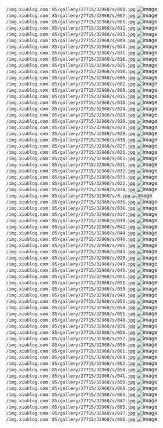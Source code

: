 `/img.xiublog.com：85/gallery/27715/32960/s/004.jpg`
![image](/img.xiublog.com：85/gallery/27715/32960/s/004.jpg)`/img.xiublog.com：85/gallery/27715/32960/s/007.jpg`
![image](/img.xiublog.com：85/gallery/27715/32960/s/007.jpg)`/img.xiublog.com：85/gallery/27715/32960/s/005.jpg`
![image](/img.xiublog.com：85/gallery/27715/32960/s/005.jpg)`/img.xiublog.com：85/gallery/27715/32960/s/012.jpg`
![image](/img.xiublog.com：85/gallery/27715/32960/s/012.jpg)`/img.xiublog.com：85/gallery/27715/32960/s/013.jpg`
![image](/img.xiublog.com：85/gallery/27715/32960/s/013.jpg)`/img.xiublog.com：85/gallery/27715/32960/s/009.jpg`
![image](/img.xiublog.com：85/gallery/27715/32960/s/009.jpg)`/img.xiublog.com：85/gallery/27715/32960/s/014.jpg`
![image](/img.xiublog.com：85/gallery/27715/32960/s/014.jpg)`/img.xiublog.com：85/gallery/27715/32960/s/011.jpg`
![image](/img.xiublog.com：85/gallery/27715/32960/s/011.jpg)`/img.xiublog.com：85/gallery/27715/32960/s/016.jpg`
![image](/img.xiublog.com：85/gallery/27715/32960/s/016.jpg)`/img.xiublog.com：85/gallery/27715/32960/s/021.jpg`
![image](/img.xiublog.com：85/gallery/27715/32960/s/021.jpg)`/img.xiublog.com：85/gallery/27715/32960/s/010.jpg`
![image](/img.xiublog.com：85/gallery/27715/32960/s/010.jpg)`/img.xiublog.com：85/gallery/27715/32960/s/006.jpg`
![image](/img.xiublog.com：85/gallery/27715/32960/s/006.jpg)`/img.xiublog.com：85/gallery/27715/32960/s/002.jpg`
![image](/img.xiublog.com：85/gallery/27715/32960/s/002.jpg)`/img.xiublog.com：85/gallery/27715/32960/s/008.jpg`
![image](/img.xiublog.com：85/gallery/27715/32960/s/008.jpg)`/img.xiublog.com：85/gallery/27715/32960/s/015.jpg`
![image](/img.xiublog.com：85/gallery/27715/32960/s/015.jpg)`/img.xiublog.com：85/gallery/27715/32960/s/018.jpg`
![image](/img.xiublog.com：85/gallery/27715/32960/s/018.jpg)`/img.xiublog.com：85/gallery/27715/32960/s/024.jpg`
![image](/img.xiublog.com：85/gallery/27715/32960/s/024.jpg)`/img.xiublog.com：85/gallery/27715/32960/s/028.jpg`
![image](/img.xiublog.com：85/gallery/27715/32960/s/028.jpg)`/img.xiublog.com：85/gallery/27715/32960/s/026.jpg`
![image](/img.xiublog.com：85/gallery/27715/32960/s/026.jpg)`/img.xiublog.com：85/gallery/27715/32960/s/023.jpg`
![image](/img.xiublog.com：85/gallery/27715/32960/s/023.jpg)`/img.xiublog.com：85/gallery/27715/32960/s/029.jpg`
![image](/img.xiublog.com：85/gallery/27715/32960/s/029.jpg)`/img.xiublog.com：85/gallery/27715/32960/s/030.jpg`
![image](/img.xiublog.com：85/gallery/27715/32960/s/030.jpg)`/img.xiublog.com：85/gallery/27715/32960/s/027.jpg`
![image](/img.xiublog.com：85/gallery/27715/32960/s/027.jpg)`/img.xiublog.com：85/gallery/27715/32960/s/025.jpg`
![image](/img.xiublog.com：85/gallery/27715/32960/s/025.jpg)`/img.xiublog.com：85/gallery/27715/32960/s/003.jpg`
![image](/img.xiublog.com：85/gallery/27715/32960/s/003.jpg)`/img.xiublog.com：85/gallery/27715/32960/s/031.jpg`
![image](/img.xiublog.com：85/gallery/27715/32960/s/031.jpg)`/img.xiublog.com：85/gallery/27715/32960/s/032.jpg`
![image](/img.xiublog.com：85/gallery/27715/32960/s/032.jpg)`/img.xiublog.com：85/gallery/27715/32960/s/033.jpg`
![image](/img.xiublog.com：85/gallery/27715/32960/s/033.jpg)`/img.xiublog.com：85/gallery/27715/32960/s/022.jpg`
![image](/img.xiublog.com：85/gallery/27715/32960/s/022.jpg)`/img.xiublog.com：85/gallery/27715/32960/s/034.jpg`
![image](/img.xiublog.com：85/gallery/27715/32960/s/034.jpg)`/img.xiublog.com：85/gallery/27715/32960/s/0.jpg`
![image](/img.xiublog.com：85/gallery/27715/32960/s/0.jpg)`/img.xiublog.com：85/gallery/27715/32960/s/035.jpg`
![image](/img.xiublog.com：85/gallery/27715/32960/s/035.jpg)`/img.xiublog.com：85/gallery/27715/32960/s/036.jpg`
![image](/img.xiublog.com：85/gallery/27715/32960/s/036.jpg)`/img.xiublog.com：85/gallery/27715/32960/s/037.jpg`
![image](/img.xiublog.com：85/gallery/27715/32960/s/037.jpg)`/img.xiublog.com：85/gallery/27715/32960/s/019.jpg`
![image](/img.xiublog.com：85/gallery/27715/32960/s/019.jpg)`/img.xiublog.com：85/gallery/27715/32960/s/042.jpg`
![image](/img.xiublog.com：85/gallery/27715/32960/s/042.jpg)`/img.xiublog.com：85/gallery/27715/32960/s/044.jpg`
![image](/img.xiublog.com：85/gallery/27715/32960/s/044.jpg)`/img.xiublog.com：85/gallery/27715/32960/s/046.jpg`
![image](/img.xiublog.com：85/gallery/27715/32960/s/046.jpg)`/img.xiublog.com：85/gallery/27715/32960/s/001.jpg`
![image](/img.xiublog.com：85/gallery/27715/32960/s/001.jpg)`/img.xiublog.com：85/gallery/27715/32960/s/043.jpg`
![image](/img.xiublog.com：85/gallery/27715/32960/s/043.jpg)`/img.xiublog.com：85/gallery/27715/32960/s/020.jpg`
![image](/img.xiublog.com：85/gallery/27715/32960/s/020.jpg)`/img.xiublog.com：85/gallery/27715/32960/s/049.jpg`
![image](/img.xiublog.com：85/gallery/27715/32960/s/049.jpg)`/img.xiublog.com：85/gallery/27715/32960/s/045.jpg`
![image](/img.xiublog.com：85/gallery/27715/32960/s/045.jpg)`/img.xiublog.com：85/gallery/27715/32960/s/051.jpg`
![image](/img.xiublog.com：85/gallery/27715/32960/s/051.jpg)`/img.xiublog.com：85/gallery/27715/32960/s/052.jpg`
![image](/img.xiublog.com：85/gallery/27715/32960/s/052.jpg)`/img.xiublog.com：85/gallery/27715/32960/s/039.jpg`
![image](/img.xiublog.com：85/gallery/27715/32960/s/039.jpg)`/img.xiublog.com：85/gallery/27715/32960/s/048.jpg`
![image](/img.xiublog.com：85/gallery/27715/32960/s/048.jpg)`/img.xiublog.com：85/gallery/27715/32960/s/053.jpg`
![image](/img.xiublog.com：85/gallery/27715/32960/s/053.jpg)`/img.xiublog.com：85/gallery/27715/32960/s/054.jpg`
![image](/img.xiublog.com：85/gallery/27715/32960/s/054.jpg)`/img.xiublog.com：85/gallery/27715/32960/s/055.jpg`
![image](/img.xiublog.com：85/gallery/27715/32960/s/055.jpg)`/img.xiublog.com：85/gallery/27715/32960/s/040.jpg`
![image](/img.xiublog.com：85/gallery/27715/32960/s/040.jpg)`/img.xiublog.com：85/gallery/27715/32960/s/038.jpg`
![image](/img.xiublog.com：85/gallery/27715/32960/s/038.jpg)`/img.xiublog.com：85/gallery/27715/32960/s/056.jpg`
![image](/img.xiublog.com：85/gallery/27715/32960/s/056.jpg)`/img.xiublog.com：85/gallery/27715/32960/s/057.jpg`
![image](/img.xiublog.com：85/gallery/27715/32960/s/057.jpg)`/img.xiublog.com：85/gallery/27715/32960/s/050.jpg`
![image](/img.xiublog.com：85/gallery/27715/32960/s/050.jpg)`/img.xiublog.com：85/gallery/27715/32960/s/061.jpg`
![image](/img.xiublog.com：85/gallery/27715/32960/s/061.jpg)`/img.xiublog.com：85/gallery/27715/32960/s/064.jpg`
![image](/img.xiublog.com：85/gallery/27715/32960/s/064.jpg)`/img.xiublog.com：85/gallery/27715/32960/s/062.jpg`
![image](/img.xiublog.com：85/gallery/27715/32960/s/062.jpg)`/img.xiublog.com：85/gallery/27715/32960/s/058.jpg`
![image](/img.xiublog.com：85/gallery/27715/32960/s/058.jpg)`/img.xiublog.com：85/gallery/27715/32960/s/041.jpg`
![image](/img.xiublog.com：85/gallery/27715/32960/s/041.jpg)`/img.xiublog.com：85/gallery/27715/32960/s/059.jpg`
![image](/img.xiublog.com：85/gallery/27715/32960/s/059.jpg)`/img.xiublog.com：85/gallery/27715/32960/s/060.jpg`
![image](/img.xiublog.com：85/gallery/27715/32960/s/060.jpg)`/img.xiublog.com：85/gallery/27715/32960/s/063.jpg`
![image](/img.xiublog.com：85/gallery/27715/32960/s/063.jpg)`/img.xiublog.com：85/gallery/27715/32960/s/047.jpg`
![image](/img.xiublog.com：85/gallery/27715/32960/s/047.jpg)`/img.xiublog.com：85/gallery/27715/32960/s/065.jpg`
![image](/img.xiublog.com：85/gallery/27715/32960/s/065.jpg)`/img.xiublog.com：85/gallery/27715/32960/s/017.jpg`
![image](/img.xiublog.com：85/gallery/27715/32960/s/017.jpg)`/img.xiublog.com：85/gallery/27715/32960/s/066.jpg`
![image](/img.xiublog.com：85/gallery/27715/32960/s/066.jpg)
